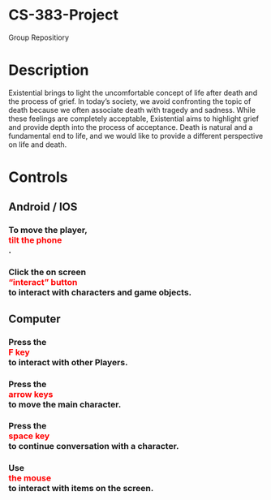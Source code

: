 # CS-383-Project
Group Repositiory

<html>
<body>

<h1>Description</h1>
</h3>Existential brings to light the uncomfortable concept of life after death and the process of grief. In today’s society, we avoid confronting the topic of death because we often associate death with tragedy and sadness. While these feelings are completely acceptable, Existential aims to highlight grief and provide depth into the process of acceptance. Death is natural and a fundamental end to life, and we would like to provide a different perspective on life and death.</h3>

<h1>Controls</h1>
<h2>Android / IOS</h2>
<h3>To move the player,<div style="color:red"> tilt the phone</div>.</h3>
<h3>Click the on screen<div style="color:red"> “interact” button</div>to interact with characters and game objects.</h3>

<h2>Computer</h2>
<h3>Press the<div style="color:red">F key</div>to interact with other Players.</h3>
<h3>Press the <div style="color:red">arrow keys</div> to move the main character.</h3>
<h3>Press the <div style="color:red">space key</div> to continue conversation with a character.</h3>
<h3>Use <div style="color:red">the mouse</div> to interact with items on the screen.</h3>
</body>
</html>
